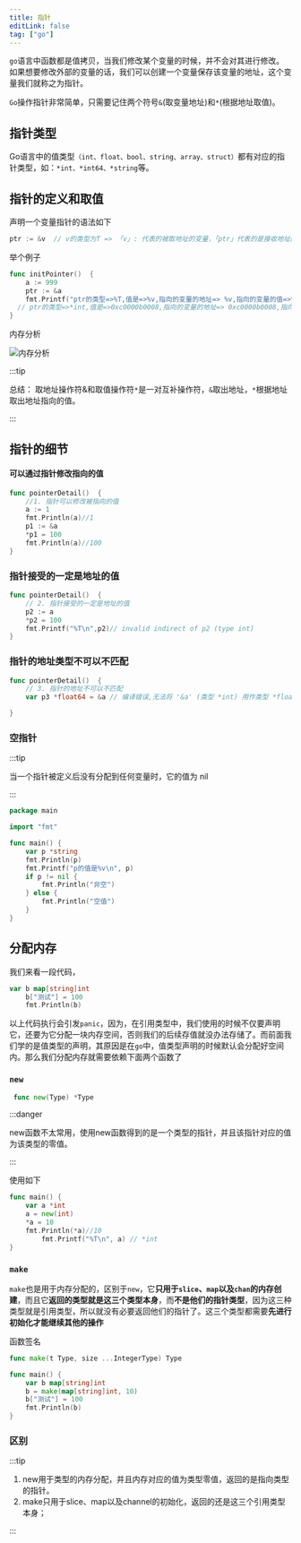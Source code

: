 ```yaml
---
title: 指针
editLink: false
tag: ["go"]
---
```



`go`语言中函数都是值拷贝，当我们修改某个变量的时候，并不会对其进行修改。如果想要修改外部的变量的话，我们可以创建一个变量保存该变量的地址，这个变量我们就称之为指针。

`Go`操作指针非常简单，只需要记住两个符号`&`(取变量地址)和`*`(根据地址取值)。

## 指针类型

Go语言中的值类型`（int、float、bool、string、array、struct）`都有对应的指针类型，如：`*int、*int64、*string`等。

## 指针的定义和取值

声明一个变量指针的语法如下

```go
ptr := &v  // v的类型为T => 「v」: 代表的被取地址的变量，「ptr」代表的是接收地址的变量，类型为*T
```

举个例子

```go
func initPointer()  {
	a := 999
	ptr := &a
	fmt.Printf("ptr的类型=>%T,值是=>%v,指向的变量的地址=> %v,指向的变量的值=>%v",ptr,ptr,&a,*ptr)
  // ptr的类型=>*int,值是=>0xc0000b0008,指向的变量的地址=> 0xc0000b0008,指向的变量的值=>999
}
```

内存分析

![内存分析](https://cdn.jsdelivr.net/gh/coder-th/static/202111050015657.png)

:::tip

总结： 取地址操作符&和取值操作符`*`是一对互补操作符，`&`取出地址，`*`根据地址取出地址指向的值。

:::

## 指针的细节

#### 可以通过指针修改指向的值

```go
func pointerDetail()  {
	//1. 指针可以修改被指向的值
	a := 1
	fmt.Println(a)//1
	p1 := &a
	*p1 = 100
	fmt.Println(a)//100
}
```

### 指针接受的一定是地址的值

```go
func pointerDetail()  {
	// 2. 指针接受的一定是地址的值
	p2 := a
	*p2 = 100
	fmt.Printf("%T\n",p2)// invalid indirect of p2 (type int)
}
```

### 指针的地址类型不可以不匹配

```go
func pointerDetail()  {
	// 3. 指针的地址不可以不匹配
	var p3 *float64 = &a // 编译错误,无法将 '&a' (类型 *int) 用作类型 *float64

}
```

### 空指针

:::tip

当一个指针被定义后没有分配到任何变量时，它的值为 nil

:::

```go
package main

import "fmt"

func main() {
    var p *string
    fmt.Println(p)
    fmt.Printf("p的值是%v\n", p)
    if p != nil {
        fmt.Println("非空")
    } else {
        fmt.Println("空值")
    }
}
```

## 分配内存

我们来看一段代码，

```go
var b map[string]int
    b["测试"] = 100
    fmt.Println(b)
```

以上代码执行会引发`panic`，因为，在引用类型中，我们使用的时候不仅要声明它，还要为它分配一块内存空间，否则我们的后续存值就没办法存储了。而前面我们学的是值类型的声明，其原因是在`go`中，值类型声明的时候默认会分配好空间内。那么我们分配内存就需要依赖下面两个函数了

### `new`

```go
 func new(Type) *Type
```

:::danger

new函数不太常用，使用new函数得到的是一个类型的指针，并且该指针对应的值为该类型的零值。

:::

使用如下

```go
func main() {
    var a *int
    a = new(int)
    *a = 10
    fmt.Println(*a)//10
 		fmt.Printf("%T\n", a) // *int
}
```

### `make`

`make`也是用于内存分配的，区别于`new`，它**只用于`slice`、`map`以及`chan`的内存创建**，而且它**返回的类型就是这三个类型本身**，而**不是他们的指针类型**，因为这三种类型就是引用类型，所以就没有必要返回他们的指针了。这三个类型都需要**先进行初始化才能继续其他的操作**

函数签名

```go
func make(t Type, size ...IntegerType) Type
```

```go
func main() {
    var b map[string]int
    b = make(map[string]int, 10)
    b["测试"] = 100
    fmt.Println(b)
}
```

### 区别

:::tip

1. new用于类型的内存分配，并且内存对应的值为类型零值，返回的是指向类型的指针。
2. make只用于slice、map以及channel的初始化，返回的还是这三个引用类型本身；

:::

